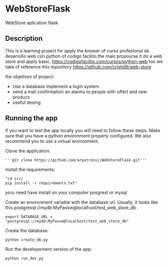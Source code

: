 # WebStoreFlask
WebStore aplication flask

## Description

This is a learning project  for apply the knower of curso profesional de desarrollo web con python  of codigo facilito,the  main propourse it do a web store and  apply  basic.
https://codigofacilito.com/cursos/python-web
too we take of reference  this repository 
https://github.com/cristid9/web-store


the objetives of project:
*  Use a database  implement a login system 
*  send a mail confirmation an alarms to people with  offert and new producs 
*  useful desing 


## Running the app
If you want to test the app locally you will need to follow these steps. Make sure that you have a python environment properly configured. We also recommend you to use a virtual environment.



Clone the application:

    '''git clone https://github.com/arpatronic/WebStoreFlask.git'''
    
Install the requirements:

    "cd src/
    pip install -r requirements.txt"

yoru need have install on your computer posgrest or mysql

Create an environment variable with the database url. Usually, it looks like this 
postgresql://mydb:MyPassw@localhost/test_web_store_db .
    
```
export DATABASE_URL = "postgresql://mydb:MyPassw@localhost/test_web_store_db"
```
Create the database:

    python create_db.py

Run the developement version of the app:

    python run_dev.py
